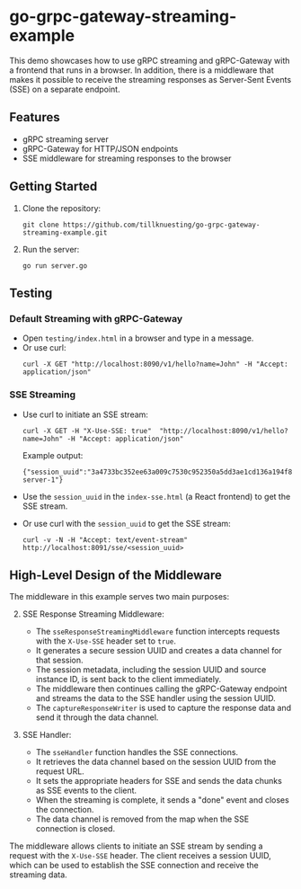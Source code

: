 # go-grpc-gateway-streaming-example

This demo showcases how to use gRPC streaming and gRPC-Gateway with a frontend that runs in a browser. In addition, there is a middleware that makes it possible to receive the streaming responses as Server-Sent Events (SSE) on a separate endpoint.

## Features

- gRPC streaming server
- gRPC-Gateway for HTTP/JSON endpoints
- SSE middleware for streaming responses to the browser

## Getting Started

1. Clone the repository:
   ```
   git clone https://github.com/tillknuesting/go-grpc-gateway-streaming-example.git
   ```

2. Run the server:
   ```
   go run server.go
   ```

## Testing

### Default Streaming with gRPC-Gateway

- Open `testing/index.html` in a browser and type in a message.
- Or use curl:
  ```
  curl -X GET "http://localhost:8090/v1/hello?name=John" -H "Accept: application/json"
  ```

### SSE Streaming

- Use curl to initiate an SSE stream:
  ```
  curl -X GET -H "X-Use-SSE: true"  "http://localhost:8090/v1/hello?name=John" -H "Accept: application/json"
  ```
  Example output:
  ```
  {"session_uuid":"3a4733bc352ee63a009c7530c952350a5dd3ae1cd136a194f8647c3384923148","source_instance_id":"test-server-1"}
  ```

- Use the `session_uuid` in the `index-sse.html` (a React frontend) to get the SSE stream.
- Or use curl with the `session_uuid` to get the SSE stream:
  ```
  curl -v -N -H "Accept: text/event-stream" http://localhost:8091/sse/<session_uuid>
  ```

## High-Level Design of the Middleware

The middleware in this example serves two main purposes:

2. SSE Response Streaming Middleware:
    - The `sseResponseStreamingMiddleware` function intercepts requests with the `X-Use-SSE` header set to `true`.
    - It generates a secure session UUID and creates a data channel for that session.
    - The session metadata, including the session UUID and source instance ID, is sent back to the client immediately.
    - The middleware then continues calling the gRPC-Gateway endpoint and streams the data to the SSE handler using the session UUID.
    - The `captureResponseWriter` is used to capture the response data and send it through the data channel.

3. SSE Handler:
    - The `sseHandler` function handles the SSE connections.
    - It retrieves the data channel based on the session UUID from the request URL.
    - It sets the appropriate headers for SSE and sends the data chunks as SSE events to the client.
    - When the streaming is complete, it sends a "done" event and closes the connection.
    - The data channel is removed from the map when the SSE connection is closed.

The middleware allows clients to initiate an SSE stream by sending a request with the `X-Use-SSE` header. The client receives a session UUID, which can be used to establish the SSE connection and receive the streaming data.